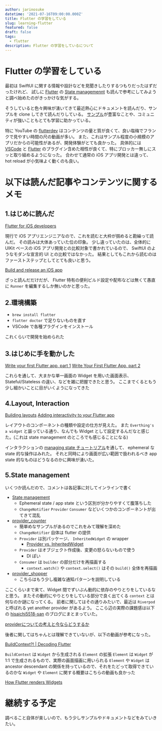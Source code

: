 ```yaml
---
author: jarinosuke
datetime: '2021-07-16T09:00:00.000Z'
title: Flutter の学習をしている
slug: learning-flutter
featured: false
draft: false
tags:
  - flutter
description: Flutter の学習をしているについて
---
```


# Flutter の学習をしている

最初は SwiftUI に関する情報や設計などを見聞きしたりするつもりだったはずだったけれど、
試しに [Flutter](https://flutter.dev) の [State managemennt](https://flutter.dev/docs/development/data-and-backend/state-mgmt/intro) も読んで参考にしてみようと調べ始めたのがきっかけな気がする。

そうしていると色々興味が湧いてきて最近熱心にドキュメントを読んだり、サンプルを clone してきて読んだりしている。
[サンプル](https://github.com/flutter/samples)が豊富なことや、コミュニティが強いこともとても学習に助かっている。

特に YouTube の [flutterdev](https://www.youtube.com/c/flutterdev) はコンテンツの量と質が良くて、良い塩梅でフランクで見やすい時間の尺の動画が多い。
また、これはサンプル程度の小規模のアプリだからの可能性があるが、開発体験がとても良かった。
具体的には [VSCode](https://code.visualstudio.com) と [Flutter](https://flutter.dev) のプラグイン含めた相性が良くて、特にブロッカー無しにスッと取り組めるようになった。
合わせて通常の iOS アプリ開発とは違って、 hot reload が小気味よく動くのも良い。

# 以下は読んだ記事やコンテンツに関するメモ

## 1.はじめに読んだ

[Flutter for iOS developers](https://flutter.dev/docs/get-started/flutter-for/ios-devs)

現行で iOS アプリエンジニアなので、これを読むと大枠が掴めると勘繰って読んだ。
その読みは大体あっていた位の印象。
少し違っていたのは、全体的に UIKit ベースの iOS アプリ開発との比較対象で書かれているので、
SwiftUI のようなモダンな宣言的 UI との比較ではなかった。
結果としてもこれから読むのはファーストステップとしてとても良いと思う。

[Build and release an iOS app](https://flutter.dev/docs/deployment/ios)

ざっと読んだだけだが、 Flutter 特有の便利ビルド設定や配布などは無くて愚直に `Runner` を編集するしか無いのかと思った。

## 2.環境構築

- `brew install flutter`
- `flutter doctor` で足りないものを直す
- VSCode で各種プラグインをインストール

これくらいで開発を始められた

## 3.はじめに手を動かした

[Write your first Flutter app, part 1](https://flutter.dev/docs/get-started/codelab)
[Write Your First Flutter App, part 2](https://codelabs.developers.google.com/codelabs/first-flutter-app-pt2#0)

これらを通して、大まかな単一画面の Widget を用いた画面表示、Stateful/Stateless の違い、などを雑に把握できたと思う。
ここまでくるともう少し細かいことに目がいくようになってきた

## 4.Layout, Interaction

[Building layouts](https://flutter.dev/docs/development/ui/layout/tutorial)
[Adding interactivity to your Flutter app](https://flutter.dev/docs/development/ui/interactive)

レイアウトのコンポーネントの種類や設定の仕方が見えた。
また `Everthing's a widget` と謳っている通り、なんでも Widget として設定するんだなと感じた。(これは state management のところでも感じることになる)

インタラクションの [managing state チュートリアル](https://flutter.dev/docs/development/ui/interactive#managing-state)を通して、 ephemeral な state 的な操作はみれた。
それと同時により画面が広い範囲で扱われるべき app state 的なものはどうなるのかに興味が湧いた。

## 5.State management

いくつか読んだので、コメントは各記事に対してインラインで書く

- [State management](https://flutter.dev/docs/development/data-and-backend/state-mgmt/intro)
  - Ephemeral state / app state という区別が分かりやすくて腹落ちした
  - `ChangeNotifier` `Provider` `Consumer` などいくつかのコンポーネントが出てきて混乱
- [provider_counter](https://github.com/flutter/samples/tree/master/provider_counter) 
  - 簡単めなサンプルがあるのでこれをみて理解を深めた
  - `ChangeNotifier` 自体は flutter の提供
  - `Provider` は別パッケージ、 `InheritedWidget` の wrapper
    - [Provider vs. InheritedWidget](https://stackoverflow.com/questions/57157823/provider-vs-inheritedwidget)
  - `Provider` はオブジェクト作成後、変更の怒らないもので使う
    - DI ぽい
  - `Consumer` は `builder` の部分だけを再描画する
    - `context.watch()` や `context.select()` はその `build()` 全体を再描画
- [provider_shopper](https://github.com/flutter/samples/tree/master/provider_shopper) 
  - こちらはもう少し複雑な通知パターンを説明している

ここくらいまで来て、Widget 間でずいぶん動的に依存のやりとりをしているなと思う。
またその動的にやりとりをしている部分で良く出てくる `context` とは何なのか謎になってくる。
前者に関してはその通りみたいで、最近は `Riverpod` と呼ばれる yet another provider があるよう。
ここら辺の実際の課題感は以下の [hisaichi5518-san](https://twitter.com/hisaichi5518) のブログにまとまっていた。

[providerについての考えと今ならどうするか](https://hisaichi5518.hatenablog.jp/entry/2021/05/29/130000)

後者に関してはちゃんとは理解できていないが、以下の動画が参考になった。

[BuildContext?! | Decoding Flutter](https://www.youtube.com/watch?v=rIaaH87z1-g)

`BuildContext` は `Widget` から生成される `Element` の拡張
`Element` は `Widget` が 1:1 で生成されるもので、実際の画面描画に用いられる
`Element` や `Widget` は ancestor descendant の関係を持っているので、それをたどって取得できているのかな
`Widget` や `Element` に関する概要はこちらの動画も良かった

[How Flutter renders Widgets](https://www.youtube.com/watch?v=996ZgFRENMs)

# 継続する予定

調べること自体が楽しいので、もう少しサンプルやドキュメントなどをみていきたい。
